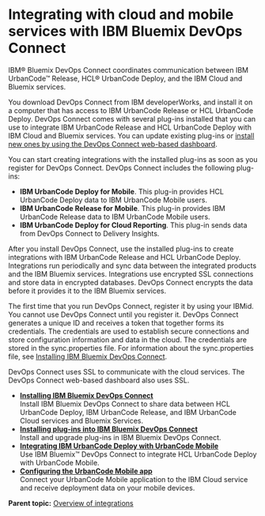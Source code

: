 # Integrating with cloud and mobile services with IBM Bluemix DevOps Connect

IBM® Bluemix DevOps Connect coordinates communication between IBM UrbanCode™ Release, HCL® UrbanCode Deploy, and the IBM Cloud and Bluemix services.

You download DevOps Connect from IBM developerWorks, and install it on a computer that has access to IBM UrbanCode Release or HCL UrbanCode Deploy. DevOps Connect comes with several plug-ins installed that you can use to integrate IBM UrbanCode Release and HCL UrbanCode Deploy with IBM Cloud and Bluemix services. You can update existing plug-ins or [install new ones by using the DevOps Connect web-based dashboard](installIntegrate_UCR_cloud_plugin.md#).

You can start creating integrations with the installed plug-ins as soon as you register for DevOps Connect. DevOps Connect includes the following plug-ins:

-   **IBM UrbanCode Deploy for Mobile**. This plug-in provides HCL UrbanCode Deploy data to IBM UrbanCode Mobile users.
-   **IBM UrbanCode Release for Mobile**. This plug-in provides IBM UrbanCode Release data to IBM UrbanCode Mobile users.
-   **IBM UrbanCode Deploy for Cloud Reporting**. This plug-in sends data from DevOps Connect to Delivery Insights.

After you install DevOps Connect, use the installed plug-ins to create integrations with IBM UrbanCode Release and HCL UrbanCode Deploy. Integrations run periodically and sync data between the integrated products and the IBM Bluemix services. Integrations use encrypted SSL connections and store data in encrypted databases. DevOps Connect encrypts the data before it provides it to the IBM Bluemix services.

The first time that you run DevOps Connect, register it by using your IBMid. You cannot use DevOps Connect until you register it. DevOps Connect generates a unique ID and receives a token that together forms its credentials. The credentials are used to establish secure connections and store configuration information and data in the cloud. The credentials are stored in the sync.properties file. For information about the sync.properties file, see [Installing IBM Bluemix DevOps Connect](installIntegrate_UCR_sync.md#).

DevOps Connect uses SSL to communicate with the cloud services. The DevOps Connect web-based dashboard also uses SSL.

-   **[Installing IBM Bluemix DevOps Connect](../topics/installIntegrate_UCR_sync.md)**  
Install IBM Bluemix DevOps Connect to share data between HCL UrbanCode Deploy, IBM UrbanCode Release, and IBM UrbanCode Cloud services and Bluemix Services.
-   **[Installing plug-ins into IBM Bluemix DevOps Connect](../topics/installIntegrate_UCR_cloud_plugin.md)**  
Install and upgrade plug-ins in IBM Bluemix DevOps Connect.
-   **[Integrating IBM UrbanCode Deploy with UrbanCode Mobile](../topics/installIntegrate_UCD_cloud_sync.md)**  
Use IBM Bluemix™ DevOps Connect to integrate HCL UrbanCode Deploy with UrbanCode Mobile.
-   **[Configuring the UrbanCode Mobile app](../topics/installIntegrate_UCR_mobile.md)**  
Connect your UrbanCode Mobile application to the IBM Cloud service and receive deployment data on your mobile devices.

**Parent topic:** [Overview of integrations](../topics/integrat_ov.md)

